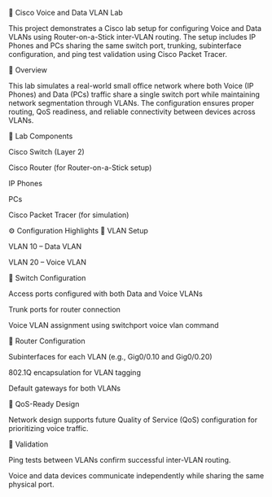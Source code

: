 🧩 Cisco Voice and Data VLAN Lab

This project demonstrates a Cisco lab setup for configuring Voice and Data VLANs using Router-on-a-Stick inter-VLAN routing.
The setup includes IP Phones and PCs sharing the same switch port, trunking, subinterface configuration, and ping test validation using Cisco Packet Tracer.

🚀 Overview

This lab simulates a real-world small office network where both Voice (IP Phones) and Data (PCs) traffic share a single switch port while maintaining network segmentation through VLANs.
The configuration ensures proper routing, QoS readiness, and reliable connectivity between devices across VLANs.

🧱 Lab Components

Cisco Switch (Layer 2)

Cisco Router (for Router-on-a-Stick setup)

IP Phones

PCs

Cisco Packet Tracer (for simulation)

⚙️ Configuration Highlights
🔸 VLAN Setup

VLAN 10 – Data VLAN

VLAN 20 – Voice VLAN

🔸 Switch Configuration

Access ports configured with both Data and Voice VLANs

Trunk ports for router connection

Voice VLAN assignment using switchport voice vlan command

🔸 Router Configuration

Subinterfaces for each VLAN (e.g., Gig0/0.10 and Gig0/0.20)

802.1Q encapsulation for VLAN tagging

Default gateways for both VLANs

🔸 QoS-Ready Design

Network design supports future Quality of Service (QoS) configuration for prioritizing voice traffic.

🧪 Validation

Ping tests between VLANs confirm successful inter-VLAN routing.

Voice and data devices communicate independently while sharing the same physical port.
